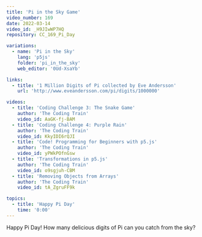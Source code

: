 ```yaml
---
title: 'Pi in the Sky Game'
video_number: 169
date: 2022-03-14
video_id: _H9JIwWP7HQ
repository: CC_169_Pi_Day

variations:
  - name: 'Pi in the Sky'
    lang: 'p5js'
    folder: 'pi_in_the_sky'
    web_editor: '0Ud-XsaYb'

links:
  - title: '1 Million Digits of Pi collected by Eve Andersson'
    url: 'http://www.eveandersson.com/pi/digits/1000000'

videos:
  - title: 'Coding Challenge 3: The Snake Game'
    author: 'The Coding Train'
    video_id: AaGK-fj-BAM
  - title: 'Coding Challenge 4: Purple Rain'
    author: 'The Coding Train'
    video_id: KkyIDI6rQJI
  - title: 'Code! Programming for Beginners with p5.js'
    author: 'The Coding Train'
    video_id: yPWkPOfnGsw
  - title: 'Transformations in p5.js'
    author: 'The Coding Train'
    video_id: o9sgjuh-CBM
  - title: 'Removing Objects from Arrays'
    author: 'The Coding Train'
    video_id: tA_ZgruFF9k

topics:
  - title: 'Happy Pi Day'
    time: '0:00'
---
```


Happy Pi Day! How many delicious digits of Pi can you catch from the sky?
